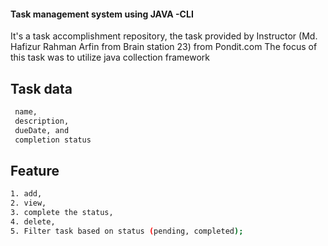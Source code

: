#### Task management system using JAVA -CLI
It's a task accomplishment repository, the task provided by Instructor (Md. Hafizur Rahman Arfin from Brain station 23) from Pondit.com
The focus of this task was to utilize java collection framework

## Task data
```bash
 name,
 description,
 dueDate, and
 completion status
```

## Feature 
```bash
1. add,
2. view,
3. complete the status,
4. delete,
5. Filter task based on status (pending, completed);
```
